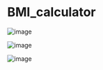 # BMI_calculator

![image](https://user-images.githubusercontent.com/92034872/214236791-6f82ce60-2c99-48dd-b9bb-08930bf42749.png)

![image](https://user-images.githubusercontent.com/92034872/214236889-442cd980-c981-4c23-891b-3650f2efc4c8.png)


![image](https://user-images.githubusercontent.com/92034872/214237010-ea2e92b0-406f-4723-b70e-9e5379e4ac57.png)
